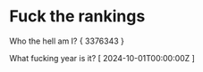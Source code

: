 # Fuck the rankings

Who the hell am I?
{ 3376343 }

What fucking year is it?
[ 2024-10-01T00:00:00Z ]
